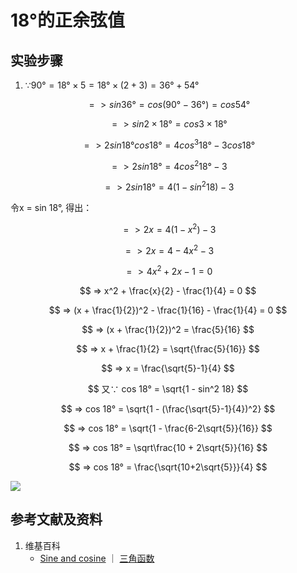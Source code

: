 # 18°的正余弦值

## 实验步骤

1. $∵ 90° = 18°×5 = 18°×(2+3) = 36° + 54°$

$$ => sin 36° = cos (90°-36°) = cos 54° $$

$$ => sin 2×18° = cos 3×18° $$

$$ => 2sin 18°cos18° = 4 cos^3 18° - 3 cos18° $$

$$ => 2sin 18° = 4 cos^2 18° - 3 $$

$$ => 2sin 18° = 4 (1-sin^2 18) - 3 $$

令x = sin 18°, 得出：

$$ => 2x = 4 (1-x^2) - 3 $$

$$ => 2x = 4 - 4x^2 - 3 $$

$$ => 4x^2 + 2x - 1 = 0 $$

$$ => x^2 + \frac{x}{2} - \frac{1}{4} = 0 $$

$$ => (x + \frac{1}{2})^2 - \frac{1}{16} - \frac{1}{4} = 0 $$

$$ => (x + \frac{1}{2})^2 = \frac{5}{16} $$

$$ => x + \frac{1}{2} = \sqrt{\frac{5}{16}} $$

$$ => x = \frac{\sqrt{5}-1}{4} $$

$$ 又∵ cos 18° = \sqrt{1 - sin^2 18} $$

$$ => cos 18° = \sqrt{1 - (\frac{\sqrt{5}-1}{4})^2} $$

$$ => cos 18° = \sqrt{1 - \frac{6-2\sqrt{5}}{16}} $$

$$ => cos 18° = \sqrt\frac{10 + 2\sqrt{5}}{16} $$

$$ => cos 18° = \frac{\sqrt{10+2\sqrt{5}}}{4} $$

![](/images/欧几里得几何/三角学/正余切值表/18°的正余弦值/1a1.jpg)

## 参考文献及资料

1. 维基百科
	- [Sine and cosine](https://en.wikipedia.org/wiki/Sine) ｜ [三角函数](https://en.wikipedia.org/wiki/三角函数)
